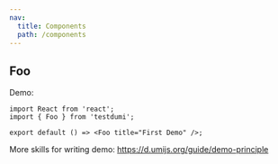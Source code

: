 ```yaml
---
nav:
  title: Components
  path: /components
---
```


## Foo

Demo:

```tsx
import React from 'react';
import { Foo } from 'testdumi';

export default () => <Foo title="First Demo" />;
```

More skills for writing demo: https://d.umijs.org/guide/demo-principle
